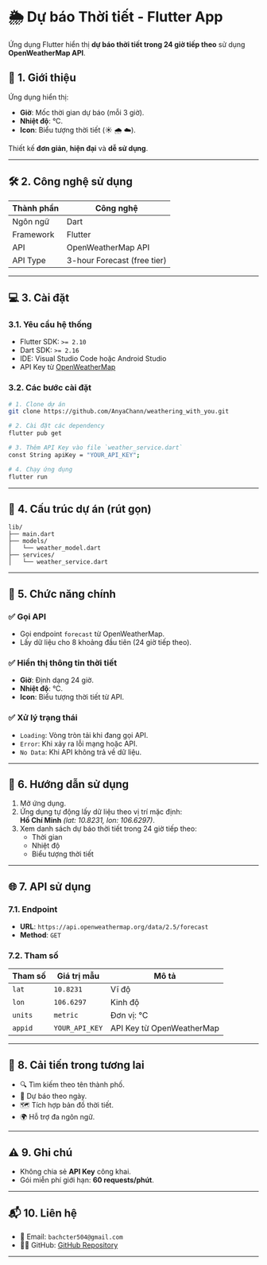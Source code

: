 
# 🌦️ Dự báo Thời tiết - Flutter App

Ứng dụng Flutter hiển thị **dự báo thời tiết trong 24 giờ tiếp theo** sử dụng **OpenWeatherMap API**.

## 📱 1. Giới thiệu

Ứng dụng hiển thị:

- **Giờ**: Mốc thời gian dự báo (mỗi 3 giờ).
- **Nhiệt độ**: °C.
- **Icon**: Biểu tượng thời tiết (☀️ 🌧️ ☁️).

Thiết kế **đơn giản**, **hiện đại** và **dễ sử dụng**.

---

## 🛠️ 2. Công nghệ sử dụng

| Thành phần      | Công nghệ          |
|----------------|--------------------|
| Ngôn ngữ        | Dart               |
| Framework       | Flutter            |
| API             | OpenWeatherMap API |
| API Type        | 3-hour Forecast (free tier) |

---

## 💻 3. Cài đặt

### 3.1. Yêu cầu hệ thống

- Flutter SDK: `>= 2.10`
- Dart SDK: `>= 2.16`
- IDE: Visual Studio Code hoặc Android Studio
- API Key từ [OpenWeatherMap](https://openweathermap.org/)

### 3.2. Các bước cài đặt

```bash
# 1. Clone dự án
git clone https://github.com/AnyaChann/weathering_with_you.git

# 2. Cài đặt các dependency
flutter pub get

# 3. Thêm API Key vào file `weather_service.dart`
const String apiKey = "YOUR_API_KEY";

# 4. Chạy ứng dụng
flutter run
```

---

## 📁 4. Cấu trúc dự án (rút gọn)

```
lib/
├── main.dart
├── models/
│   └── weather_model.dart
├── services/
│   └── weather_service.dart
```

---

## 🔧 5. Chức năng chính

### ✅ Gọi API

- Gọi endpoint `forecast` từ OpenWeatherMap.
- Lấy dữ liệu cho 8 khoảng đầu tiên (24 giờ tiếp theo).

### ✅ Hiển thị thông tin thời tiết

- **Giờ**: Định dạng 24 giờ.
- **Nhiệt độ**: °C.
- **Icon**: Biểu tượng thời tiết từ API.

### ✅ Xử lý trạng thái

- `Loading`: Vòng tròn tải khi đang gọi API.
- `Error`: Khi xảy ra lỗi mạng hoặc API.
- `No Data`: Khi API không trả về dữ liệu.

---

## 🧭 6. Hướng dẫn sử dụng

1. Mở ứng dụng.
2. Ứng dụng tự động lấy dữ liệu theo vị trí mặc định:  
   **Hồ Chí Minh** *(lat: 10.8231, lon: 106.6297)*.
3. Xem danh sách dự báo thời tiết trong 24 giờ tiếp theo:
   - Thời gian
   - Nhiệt độ
   - Biểu tượng thời tiết

---

## 🌐 7. API sử dụng

### 7.1. Endpoint

- **URL**: `https://api.openweathermap.org/data/2.5/forecast`
- **Method**: `GET`

### 7.2. Tham số

| Tham số | Giá trị mẫu     | Mô tả                        |
|--------|-----------------|-----------------------------|
| `lat`  | `10.8231`       | Vĩ độ                        |
| `lon`  | `106.6297`      | Kinh độ                      |
| `units`| `metric`        | Đơn vị: °C                   |
| `appid`| `YOUR_API_KEY`  | API Key từ OpenWeatherMap    |

---

## 🚀 8. Cải tiến trong tương lai

- 🔍 Tìm kiếm theo tên thành phố.
- 📅 Dự báo theo ngày.
- 🗺️ Tích hợp bản đồ thời tiết.
- 🌍 Hỗ trợ đa ngôn ngữ.

---

## ⚠️ 9. Ghi chú

- Không chia sẻ **API Key** công khai.
- Gói miễn phí giới hạn: **60 requests/phút**.

---

## 📬 10. Liên hệ

- 📧 Email: `bachcter504@gmail.com`
- 🧑‍💻 GitHub: [GitHub Repository](https://github.com/AnyaChann/weathering_with_you.git)

---
